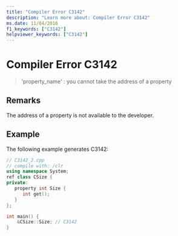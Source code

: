 ```yaml
---
title: "Compiler Error C3142"
description: "Learn more about: Compiler Error C3142"
ms.date: 11/04/2016
f1_keywords: ["C3142"]
helpviewer_keywords: ["C3142"]
---
```

# Compiler Error C3142

> 'property_name' : you cannot take the address of a property

## Remarks

The address of a property is not available to the developer.

## Example

The following example generates C3142:

```cpp
// C3142_2.cpp
// compile with: /clr
using namespace System;
ref class CSize {
private:
   property int Size {
      int get();
   }
};

int main() {
    &CSize::Size; // C3142
}
```
